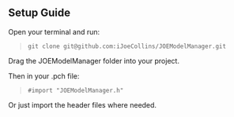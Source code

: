 Setup Guide
-----------

Open your terminal and run:

> ```git clone git@github.com:iJoeCollins/JOEModelManager.git```

Drag the JOEModelManager folder into your project.

Then in your .pch file:

> ```#import "JOEModelManager.h"```

Or just import the header files where needed.